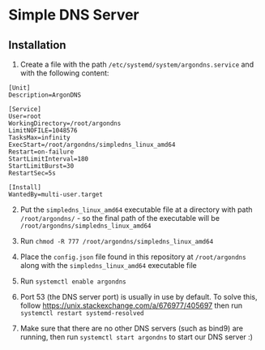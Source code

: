 # Simple DNS Server

## Installation
1. Create a file with the path `/etc/systemd/system/argondns.service` and with the following content:
```
[Unit]
Description=ArgonDNS

[Service]
User=root
WorkingDirectory=/root/argondns
LimitNOFILE=1048576
TasksMax=infinity
ExecStart=/root/argondns/simpledns_linux_amd64
Restart=on-failure
StartLimitInterval=180
StartLimitBurst=30
RestartSec=5s

[Install]
WantedBy=multi-user.target
```

2. Put the `simpledns_linux_amd64` executable file at a directory with path `/root/argondns/` - so the final path of the executable will be `/root/argondns/simpledns_linux_amd64`

3. Run `chmod -R 777 /root/argondns/simpledns_linux_amd64`

4. Place the `config.json` file found in this repository at `/root/argondns` along with the `simpledns_linux_amd64` executable file

5. Run `systemctl enable argondns`

6. Port 53 (the DNS server port) is usually in use by default. To solve this, follow https://unix.stackexchange.com/a/676977/405697 then run `systemctl restart systemd-resolved`

7. Make sure that there are no other DNS servers (such as bind9) are running, then run `systemctl start argondns` to start our DNS server :) 